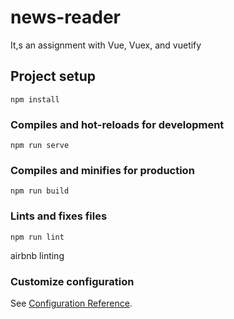 # news-reader

It,s an assignment with Vue, Vuex, and vuetify

## Project setup

```
npm install
```

### Compiles and hot-reloads for development

```
npm run serve
```

### Compiles and minifies for production

```
npm run build
```

### Lints and fixes files

```
npm run lint
```

airbnb linting

### Customize configuration

See [Configuration Reference](https://cli.vuejs.org/config/).
